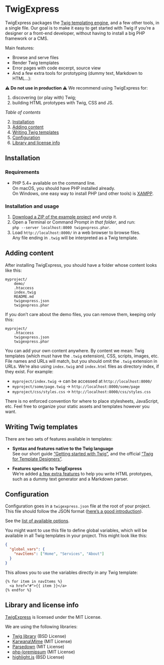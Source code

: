 TwigExpress
===========


TwigExpress packages the [Twig templating engine][TWIG_HOME], and a few other tools, in a single file. Our goal is to make it easy to get started with Twig if you’re a designer or a front-end developer, without having to install a big PHP framework or a CMS.

Main features:

-   Browse and serve files
-   Render Twig templates
-   Error pages with code excerpt, source view
-   And a few extra tools for prototyping (dummy text, Markdown to HTML…):

**⚠ Do not use in production ⚠** We recommend using TwigExpress for:

1.  discovering (or play with) Twig;
2.  building HTML prototypes with Twig, CSS and JS.



*Table of contents*

2. [Installation](#installation)
3. [Adding content](#adding-content)
4. [Writing Twig templates](#writing-twig-templates)
5. [Configuration](#configuration)
6. [Library and license info](#library-and-license-info)


Installation
------------

### Requirements

-   PHP 5.4+ available on the command line.<br>
    On macOS, you should have PHP installed already.<br>
    On Windows, one easy way to install PHP (and other tools) is [XAMPP](https://www.apachefriends.org/download.html).

### Installation and usage

1.  [Download a ZIP of the example project][DOWNLOAD] and unzip it.
2.  Open a Terminal or Command Prompt *in that folder*, and run:<br>
    `php --server localhost:8000 twigexpress.phar`.
3.  Load `http://localhost:8000/` in a web browser to browse files.<br>
    Any file ending in `.twig` will be interpreted as a Twig template.


Adding content
--------------

After installing TwigExpress, you should have a folder whose content looks like this:

```
myproject/
    demo/
    .htaccess
    index.twig
    README.md
    twigexpress.json
    twigexpress.phar
```

If you don’t care about the demo files, you can remove them, keeping only this:

```
myproject/
    .htaccess
    twigexpress.json
    twigexpress.phar
```

You can add your own content anywhere. By content we mean: Twig templates (which must have the `.twig` extension), CSS, scripts, images, etc. File names and URLs will match, but you should omit the `.twig` extension in URLs. We’re also using `index.twig` and `index.html` files as directory index, if they exist. For example:

- `myproject/index.twig` → can be accessed at `http://localhost:8000/`
- `myproject/some/page.twig` → `http://localhost:8000/some/page`
- `myproject/css/styles.css` → `http://localhost:8000/css/styles.css`

There is no enforced convention for where to place stylesheets, JavaScript, etc. Feel free to organize your static assets and templates however you want.


Writing Twig templates
----------------------

There are two sets of features available in templates:

-   **Syntax and features native to the Twig language**<br>
    See our short guide [“Getting started with Twig”](doc/intro.md), and the official [“Twig for Template Designers”][TWIG_INTRO].

-   **Features specific to TwigExpress**<br>
    We’re added [a few extra features](doc/extras.md) to help you write HTML prototypes, such as a dummy text generator and a Markdown parser.



Configuration
-------------

Configuration goes in a `twigexpress.json` file at the root of your project. This file should follow the JSON format ([here’s a good introduction](https://www.digitalocean.com/community/tutorials/an-introduction-to-json)).

See the [list of available options](doc/config.md).

You might want to use this file to define global variables, which will be available in all Twig templates in your project. This might look like this:

```json
{
  "global_vars": {
    "navItems": ["Home", "Services", "About"]
  }
}
```

This allows you to use the variables directly in any Twig template:

```twig
{% for item in navItems %}
  <a href="#">{{ item }}</a>
{% endfor %}
```


Library and license info
------------------------

[TwigExpress][] is licensed under the MIT License.

We are using the following libraries:

- [Twig library][TWIG_LIB] (BSD License)
- [Karwana\Mime][MIME_LIB] (MIT License)
- [Parsedown][] (MIT License)
- [php-loremipsum][] (MIT License)
- [highlight.js][] (BSD License)


[TwigExpress]: https://github.com/kaliop/twig-express
[DOWNLOAD]: https://github.com/kaliop/twig-express/archive/download.zip
[TWIG_HOME]: https://twig.sensiolabs.org/
[TWIG_LIB]: https://github.com/twigphp/Twig
[MIME_LIB]: https://github.com/karwana/php-mime
[TWIG_INTRO]: https://twig.sensiolabs.org/doc/1.x/templates.html
[Parsedown]: http://parsedown.org/
[php-loremipsum]: https://github.com/joshtronic/php-loremipsum/
[highlight.js]: https://github.com/isagalaev/highlight.js
